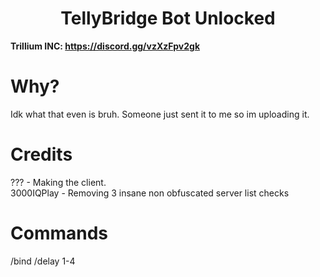 <h1 align="center">TellyBridge Bot Unlocked</h1>

**Trillium INC: https://discord.gg/vzXzFpv2gk**

# Why?
Idk what that even is bruh. Someone just sent it to me so im uploading it.

# Credits
??? - Making the client. <br>
3000IQPlay - Removing 3 insane non obfuscated server list checks <br>

# Commands
/bind <bind>
/delay 1-4
